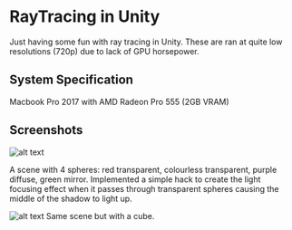 # RayTracing in Unity

Just having some fun with ray tracing in Unity. These are ran at quite low resolutions (720p) due to lack of GPU horsepower. 

## System Specification
Macbook Pro 2017 with AMD Radeon Pro 555 (2GB VRAM)

## Screenshots
![alt text](https://github.com/muramasa2402/UnityRayTracing/blob/master/Assets/Screenshots/screenshot01.png)

A scene with 4 spheres: red transparent, colourless transparent, purple diffuse, green mirror. Implemented a simple hack to create the light focusing effect when it passes through transparent spheres causing the middle of the shadow to light up.

![alt text](https://github.com/muramasa2402/UnityRayTracing/blob/master/Assets/Screenshots/screenshot02.png)
Same scene but with a cube.
